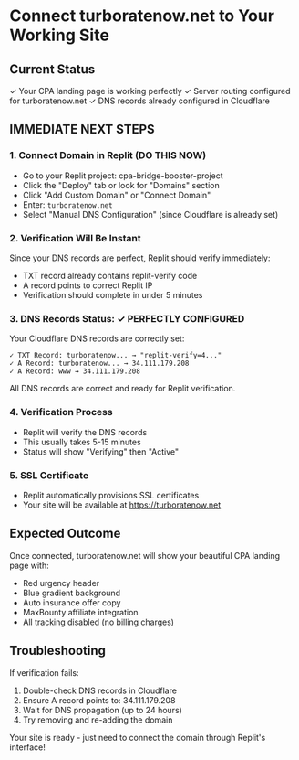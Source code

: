 # Connect turboratenow.net to Your Working Site

## Current Status
✓ Your CPA landing page is working perfectly
✓ Server routing configured for turboratenow.net
✓ DNS records already configured in Cloudflare

## IMMEDIATE NEXT STEPS

### 1. Connect Domain in Replit (DO THIS NOW)
- Go to your Replit project: cpa-bridge-booster-project
- Click the "Deploy" tab or look for "Domains" section
- Click "Add Custom Domain" or "Connect Domain"
- Enter: `turboratenow.net`
- Select "Manual DNS Configuration" (since Cloudflare is already set)

### 2. Verification Will Be Instant
Since your DNS records are perfect, Replit should verify immediately:
- TXT record already contains replit-verify code
- A record points to correct Replit IP
- Verification should complete in under 5 minutes

### 3. DNS Records Status: ✓ PERFECTLY CONFIGURED
Your Cloudflare DNS records are correctly set:
```
✓ TXT Record: turboratenow... → "replit-verify=4..."
✓ A Record: turboratenow... → 34.111.179.208  
✓ A Record: www → 34.111.179.208
```
All DNS records are correct and ready for Replit verification.

### 4. Verification Process
- Replit will verify the DNS records
- This usually takes 5-15 minutes
- Status will show "Verifying" then "Active"

### 5. SSL Certificate
- Replit automatically provisions SSL certificates
- Your site will be available at https://turboratenow.net

## Expected Outcome
Once connected, turboratenow.net will show your beautiful CPA landing page with:
- Red urgency header
- Blue gradient background
- Auto insurance offer copy
- MaxBounty affiliate integration
- All tracking disabled (no billing charges)

## Troubleshooting
If verification fails:
1. Double-check DNS records in Cloudflare
2. Ensure A record points to: 34.111.179.208
3. Wait for DNS propagation (up to 24 hours)
4. Try removing and re-adding the domain

Your site is ready - just need to connect the domain through Replit's interface!